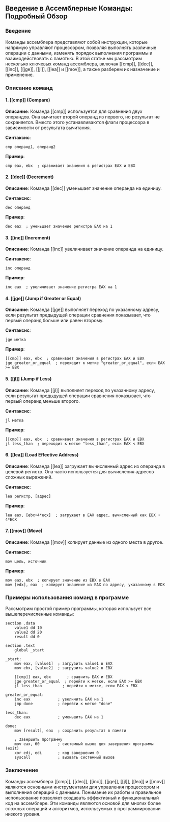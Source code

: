 ## Введение в Ассемблерные Команды: Подробный Обзор

### Введение

Команды ассемблера представляют собой инструкции, которые напрямую управляют процессором, позволяя выполнять различные операции с данными, изменять порядок выполнения программы и взаимодействовать с памятью. В этой статье мы рассмотрим несколько ключевых команд ассемблера, включая [[cmp]], [[dec]], [[inc]], [[jge]], [[jl]], [[lea]] и [[mov]], а также разберем их назначение и применение.

### Описание команд

#### 1. [[cmp]] (Compare)

**Описание**: Команда [[cmp]] используется для сравнения двух операндов. Она вычитает второй операнд из первого, но результат не сохраняется. Вместо этого устанавливаются флаги процессора в зависимости от результата вычитания.

**Синтаксис**:
```assembly
cmp операнд1, операнд2
```

**Пример**:
```assembly
cmp eax, ebx  ; сравнивает значения в регистрах EAX и EBX
```

#### 2. [[dec]] (Decrement)

**Описание**: Команда [[dec]] уменьшает значение операнда на единицу.

**Синтаксис**:
```assembly
dec операнд
```

**Пример**:
```assembly
dec eax  ; уменьшает значение регистра EAX на 1
```

#### 3. [[inc]] (Increment)

**Описание**: Команда [[inc]] увеличивает значение операнда на единицу.

**Синтаксис**:
```assembly
inc операнд
```

**Пример**:
```assembly
inc eax  ; увеличивает значение регистра EAX на 1
```

#### 4. [[jge]] (Jump if Greater or Equal)

**Описание**: Команда [[jge]] выполняет переход по указанному адресу, если результат предыдущей операции сравнения показывает, что первый операнд больше или равен второму.

**Синтаксис**:
```assembly
jge метка
```

**Пример**:
```assembly
[[cmp]] eax, ebx  ; сравнивает значения в регистрах EAX и EBX
jge greater_or_equal  ; переходит к метке "greater_or_equal", если EAX >= EBX
```

#### 5. [[jl]] (Jump if Less)

**Описание**: Команда [[jl]] выполняет переход по указанному адресу, если результат предыдущей операции сравнения показывает, что первый операнд меньше второго.

**Синтаксис**:
```assembly
jl метка
```

**Пример**:
```assembly
[[cmp]] eax, ebx  ; сравнивает значения в регистрах EAX и EBX
jl less_than  ; переходит к метке "less_than", если EAX < EBX
```

#### 6. [[lea]] (Load Effective Address)

**Описание**: Команда [[lea]] загружает вычисленный адрес из операнда в целевой регистр. Она часто используется для вычисления адресов сложных выражений.

**Синтаксис**:
```assembly
lea регистр, [адрес]
```

**Пример**:
```assembly
lea eax, [ebx+4*ecx]  ; загружает в EAX адрес, вычисленный как EBX + 4*ECX
```

#### 7. [[mov]] (Move)

**Описание**: Команда [[mov]] копирует данные из одного места в другое.

**Синтаксис**:
```assembly
mov цель, источник
```

**Пример**:
```assembly
mov eax, ebx  ; копирует значение из EBX в EAX
mov [edx], eax  ; копирует значение из EAX по адресу, указанному в EDX
```

### Примеры использования команд в программе

Рассмотрим простой пример программы, которая использует все вышеперечисленные команды:

```assembly
section .data
    value1 dd 10
    value2 dd 20
    result dd 0

section .text
    global _start

_start:
    mov eax, [value1]  ; загрузить value1 в EAX
    mov ebx, [value2]  ; загрузить value2 в EBX

    [[cmp]] eax, ebx       ; сравнить EAX и EBX
    jge greater_or_equal  ; перейти к метке, если EAX >= EBX
    jl less_than         ; перейти к метке, если EAX < EBX

greater_or_equal:
    inc eax            ; увеличить EAX на 1
    jmp done           ; перейти к метке "done"

less_than:
    dec eax            ; уменьшить EAX на 1

done:
    mov [result], eax  ; сохранить результат в памяти

    ; Завершить программу
    mov eax, 60        ; системный вызов для завершения программы (exit)
    xor edi, edi       ; код завершения 0
    syscall            ; вызвать системный вызов
```

### Заключение

Команды ассемблера [[cmp]], [[dec]], [[inc]], [[jge]], [[jl]], [[lea]] и [[mov]] являются основными инструментами для управления процессором и выполнения операций с данными. Понимание их работы и правильное использование позволяет создавать эффективный и функциональный код на ассемблере. Эти команды являются основой для многих более сложных операций и алгоритмов, используемых в программировании низкого уровня.